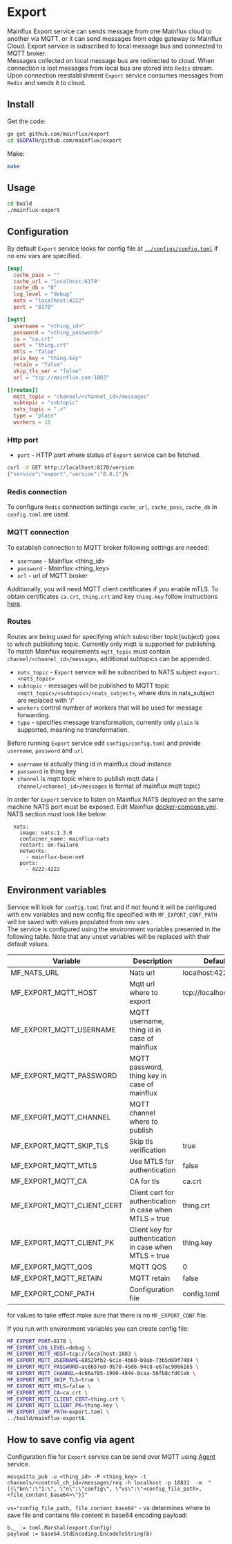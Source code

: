 # Export
Mainflux Export service can sends message from one Mainflux cloud to another via MQTT, or it can send messages from edge gateway to Mainflux Cloud.
Export service is subscribed to local message bus and connected to MQTT broker.  
Messages collected on local message bus are redirected to cloud.
When connection is lost messages from local bus are stored into `Redis` stream. Upon connection reestablishment `Export` service consumes messages from `Redis` and sends it to cloud.


## Install
Get the code:

```bash
go get github.com/mainflux/export
cd $GOPATH/github.com/mainflux/export
```

Make:
```bash
make
```

## Usage

```bash
cd build
./mainflux-export
```

## Configuration
By default `Export` service looks for config file at [`../configs/config.toml`][conftoml] if no env vars are specified.  

```toml
[exp]
  cache_pass = ""
  cache_url = "localhost:6379"
  cache_db = "0"
  log_level = "debug"
  nats = "localhost:4222"
  port = "8170"

[mqtt]
  username = "<thing_id>"
  password = "<thing_password>"
  ca = "ca.crt"
  cert = "thing.crt"
  mtls = "false"
  priv_key = "thing.key"
  retain = "false"
  skip_tls_ver = "false"
  url = "tcp://mainflux.com:1883"

[[routes]]
  mqtt_topic = "channel/<channel_id>/messages"
  subtopic = "subtopic"
  nats_topic = ".>"
  type = "plain"
  workers = 10
```
### Http port
- `port` - HTTP port where status of `Export` service can be fetched.
```bash
curl -X GET http://localhost:8170/version
{"service":"export","version":"0.0.1"}%
``` 
### Redis connection
To configure `Redis` connection settings `cache_url`, `cache_pass`, `cache_db` in `config.toml` are used.

### MQTT connection

To establish connection to MQTT broker following settings are needed:
- `username` - Mainflux <thing_id>
- `password` - Mainflux <thing_key>
- `url` - url of MQTT broker

Additionally, you will need MQTT client certificates if you enable mTLS. To obtain certificates `ca.crt`, `thing.crt` and key `thing.key` follow instructions [here](https://mainflux.readthedocs.io/en/latest/authentication/#mutual-tls-authentication-with-x509-certificates).

  
### Routes 
Routes are being used for specifying which subscriber topic(subject) goes to which publishing topic.
Currently only mqtt is supported for publishing. To match Mainflux requirements `mqtt_topic` must contain `channel/<channel_id>/messages`, additional subtopics can be appended.
- `nats_topic` - `Export` service will be subscribed to NATS subject `export.<nats_topic>`
- `subtopic` - messages will be published to MQTT topic `<mqtt_topic>/<subtopic>/<nats_subject>`, where dots in nats_subject are replaced with '/'
- `workers` control number of workers that will be used for message forwarding.
- `type` - specifies message transformation, currently only `plain` is supported, meaning no transformation.

Before running `Export` service edit `configs/config.toml` and provide `username`, `password` and `url`
 * `username` is actually thing id in mainflux cloud instance
 * `password` is thing key
 * `channel` is mqtt topic where to publish mqtt data ( `channel/<channel_id>/messages` is format of mainflux mqtt topic)

In order for `Export` service to listen on Mainflux NATS deployed on the same machine NATS port must be exposed.
Edit Mainflux [docker-compose.yml][docker-compose]. NATS section must look like below:
```
  nats:
    image: nats:1.3.0
    container_name: mainflux-nats
    restart: on-failure
    networks:
      - mainflux-base-net
    ports:
      - 4222:4222
```
  
## Environment variables

Service will look for `config.toml` first and if not found it will be configured with env variables and new config file specified with `MF_EXPORT_CONF_PATH` will be saved with values populated from env vars.  
The service is configured using the environment variables presented in the following table. Note that any unset variables will be replaced with their default values.

| Variable                      | Description                                                   | Default               |
|-------------------------------|---------------------------------------------------------------|-----------------------|
| MF_NATS_URL                   | Nats url                                                      | localhost:4222        |
| MF_EXPORT_MQTT_HOST           | Mqtt url where to export                                      | tcp://localhost:1883  |
| MF_EXPORT_MQTT_USERNAME       | MQTT username, thing id in case of mainflux                   |                       | 
| MF_EXPORT_MQTT_PASSWORD       | MQTT password, thing key in case of mainflux                  |                       |
| MF_EXPORT_MQTT_CHANNEL        | MQTT channel where to publish                                 |                       |
| MF_EXPORT_MQTT_SKIP_TLS       | Skip tls verification                                         | true                  |
| MF_EXPORT_MQTT_MTLS           | Use MTLS for authentication                                   | false                 |
| MF_EXPORT_MQTT_CA             | CA for tls                                                    | ca.crt                |
| MF_EXPORT_MQTT_CLIENT_CERT    | Client cert for authentication in case when MTLS = true       | thing.crt             |
| MF_EXPORT_MQTT_CLIENT_PK      | Client key for authentication in case when MTLS = true        | thing.key             |
| MF_EXPORT_MQTT_QOS            | MQTT QOS                                                      | 0                     |
| MF_EXPORT_MQTT_RETAIN         | MQTT retain                                                   | false                 |
| MF_EXPORT_CONF_PATH           | Configuration file                                            | config.toml           |

for values to take effect make sure that there is no `MF_EXPORT_CONF` file.

If you run with environment variables you can create config file:
```bash
MF_EXPORT_PORT=8178 \
MF_EXPORT_LOG_LEVEL=debug \
MF_EXPORT_MQTT_HOST=tcp://localhost:1883 \
MF_EXPORT_MQTT_USERNAME=88529fb2-6c1e-4b60-b9ab-73b5d89f7404 \
MF_EXPORT_MQTT_PASSWORD=ac6b57e0-9b70-45d6-94c8-e67ac9086165 \
MF_EXPORT_MQTT_CHANNEL=4c66a785-1900-4844-8caa-56fb8cfd61eb \
MF_EXPORT_MQTT_SKIP_TLS=true \
MF_EXPORT_MQTT_MTLS=false \
MF_EXPORT_MQTT_CA=ca.crt \
MF_EXPORT_MQTT_CLIENT_CERT=thing.crt \
MF_EXPORT_MQTT_CLIENT_PK=thing.key \
MF_EXPORT_CONF_PATH=export.toml \
../build/mainflux-export&
```
## How to save config via agent

Configuration file for `Export` service can be send over MQTT using [Agent][agent] service.

```
mosquitto_pub -u <thing_id> -P <thing_key> -t channels/<control_ch_id>/messages/req -h localhost -p 18831  -m  "[{\"bn\":\"1:\", \"n\":\"config\", \"vs\":\"<config_file_path>, <file_content_base64>\"}]"
```

`vs="config_file_path, file_content_base64"` - vs determines where to save file and contains file content in base64 encoding payload:
```
b,_ := toml.Marshal(export.Config)
payload := base64.StdEncoding.EncodeToString(b)
```

[conftoml]: (https://github.com/mainflux/export/blob/master/configs/config.toml)
[docker-compose]: (https://github.com/mainflux/mainflux/docker/docker-compose.yml)
[agent]: (https://github.com/mainflux/agent)